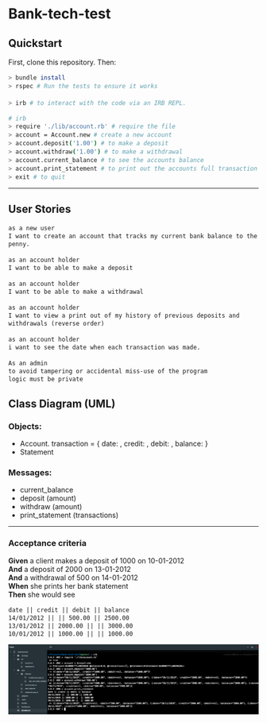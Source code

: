 # Bank-tech-test

## Quickstart
First, clone this repository. Then:

```bash
> bundle install
> rspec # Run the tests to ensure it works

> irb # to interact with the code via an IRB REPL.
```

```bash
# irb
> require './lib/account.rb' # require the file
> account = Account.new # create a new account
> account.deposit('1.00') # to make a deposit
> account.withdraw('1.00') # to make a withdrawal
> account.current_balance # to see the accounts balance
> account.print_statement # to print out the accounts full transaction history
> exit # to quit

```

----------
## User Stories

```
as a new user
I want to create an account that tracks my current bank balance to the penny.

as an account holder
I want to be able to make a deposit

as an account holder
I want to be able to make a withdrawal

as an account holder
I want to view a print out of my history of previous deposits and withdrawals (reverse order)

as an account holder
i want to see the date when each transaction was made.

As an admin
to avoid tampering or accidental miss-use of the program
logic must be private

```
## Class Diagram (UML)
### Objects:
- Account. transaction = { date: , credit: , debit: , balance: }
- Statement

### Messages:
- current_balance
- deposit (amount)
- withdraw (amount)
- print_statement (transactions)

-------------
### Acceptance criteria

  **Given** a client makes a deposit of 1000 on 10-01-2012  
  **And** a deposit of 2000 on 13-01-2012  
  **And** a withdrawal of 500 on 14-01-2012  
  **When** she prints her bank statement  
  **Then** she would see

  ```
  date || credit || debit || balance
  14/01/2012 || || 500.00 || 2500.00
  13/01/2012 || 2000.00 || || 3000.00
  10/01/2012 || 1000.00 || || 1000.00
  ```

  ![Screenshot](https://github.com/JoshDavies/Bank-tech-test/blob/master/Screenshot%202019-11-20%20at%2010.50.22%20(2).png?raw=true)
